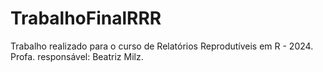 # TrabalhoFinalRRR
Trabalho realizado para o curso de Relatórios Reprodutíveis em R - 2024. Profa. responsável: Beatriz Milz.
